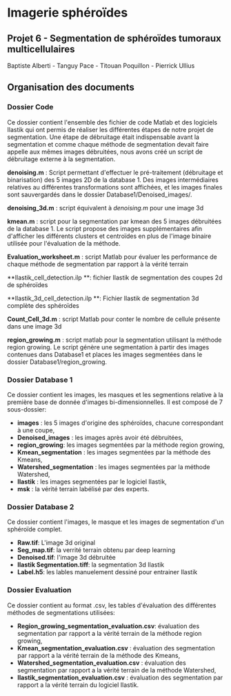 # Imagerie sphéroïdes
## Projet 6 - Segmentation de sphéroïdes tumoraux multicellulaires
Baptiste Alberti - Tanguy Pace - Titouan Poquillon - Pierrick Ullius





## Organisation des documents

### Dossier Code

Ce dossier contient l'ensemble des fichier de code Matlab et des logiciels Ilastik qui ont permis de réaliser les différentes étapes de notre projet de segmentation.
Une étape de débruitage était indispensable avant la segmentation et comme chaque méthode de segmentation devait faire appelle aux mêmes images débruitées, nous avons créé un script de débruitage externe à la segmentation.

**denoising.m** : Script permettant d'effectuer le pré-traitement (débruitage et binarisation) des 5 images 2D de la database 1. Des images intermédiaires relatives au différentes transformations sont affichées, et les images finales sont sauvergardés dans le dossier Database1/Denoised_images/.

**denoising_3d.m** : script équivalent à *denoising.m* pour une image 3d

**kmean.m** : script pour la segmentation par kmean des 5 images débruitées de la database 1. Le script propose des images supplémentaires afin d'afficher les différents clusters et centroïdes en plus de l'image binaire utilisée pour l'évaluation de la méthode.

**Evaluation_worksheet.m** : script Matlab pour évaluer les performance de chaque méthode de segmentation par rapport à la vérité terrain

**Ilastik_cell_detection.ilp **: fichier Ilastik de segmentation des coupes 2d de sphéroïdes

**Ilastik_3d_cell_detection.ilp **: Fichier Ilastik de segmentation 3d complète des sphéroïdes

**Count_Cell_3d.m** : script Matlab pour conter le nombre de cellule présente dans une image 3d

**region_growing.m** : script matlab pour la segmentation utilisant la méthode region growing. Le script génère une segmentation à partir des images contenues dans Database1 et places les images segmentées dans le dossier Database1/region_growing.



### Dossier Database 1

Ce dossier contient les images, les masques et les segmentions relative à la première base de donnée d'images bi-dimensionnelles. Il est composé de 7 sous-dossier:

- **images** : les 5 images d'origine des sphéroïdes, chacune correspondant à une coupe,
- **Denoised_images** : les images après avoir été débruitées,
- **region_growing**: les images segmentées par la méthode region growing,
- **Kmean_segmentation** : les images segmentées par la méthode des Kmeans,
- **Watershed_segmentation** : les images segmentées par la méthode Watershed,
- **Ilastik** : les images segmentées par le logiciel Ilastik,
- **msk** : la vérité terrain labélisé par des experts.

### Dossier Database 2 

Ce dossier contient l'images, le masque et les images de segmentation d'un sphéroïde complet. 

- **Raw.tif**: L'image 3d original
- **Seg_map.tif**: la verrité terrain obtenu par deep learning
- **Denoised.tif**: l'image 3d débruitée
- **Ilastik Segmentation.tiff**: la segmentation 3d Ilastik
- **Label.h5**: les lables manuelement dessiné pour entrainer Ilastik

### Dossier Evaluation

Ce dossier contient au format .csv, les tables d'évaluation des différentes méthodes de segmentations utilisées: 

- **Region_growing_segmentation_evaluation.csv**: évaluation des segmentation par rapport a la vérité terrain  de la méthode region growing,
- **Kmean_segmentation_evaluation.csv** : évaluation des segmentation par rapport a la vérité terrain  de la méthode des Kmeans,
- **Watershed_segmentation_evaluation.csv** : évaluation des segmentation par rapport a la vérité terrain  de la méthode Watershed,
- **Ilastik_segmentation_evaluation.csv** : évaluation des segmentation par rapport a la vérité terrain  du logiciel Ilastik.

